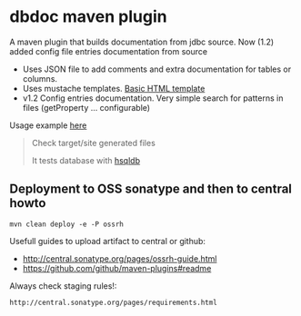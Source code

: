 # dbdoc maven plugin

A maven plugin that builds documentation from jdbc source. Now (1.2) added config file entries documentation from source 

* Uses JSON file to add comments and extra documentation for tables or columns.
* Uses mustache templates. [Basic HTML template](src/main/resources/template-html.mustache)
* v1.2 Config entries documentation. Very simple search for patterns in files (getProperty ... configurable)

Usage example [here](src/it/simple-it/pom.xml)

>Check target/site generated files
>
>It tests database with [hsqldb](http://hsqldb.org/)

## Deployment to OSS sonatype and then to central howto

    mvn clean deploy -e -P ossrh

Usefull guides to upload artifact to central or github:

 * http://central.sonatype.org/pages/ossrh-guide.html
 * https://github.com/github/maven-plugins#readme
    
Always check staging rules!:

    http://central.sonatype.org/pages/requirements.html